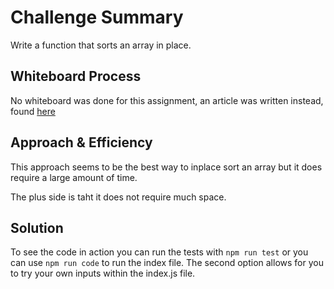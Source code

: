 # Challenge Summary

Write a function that sorts an array in place.

## Whiteboard Process

No whiteboard was done for this assignment, an article was written instead, found [here](./BLOG.md)

## Approach & Efficiency

This approach seems to be the best way to inplace sort an array but it does require a large amount of time.

The plus side is taht it does not require much space.

## Solution

To see the code in action you can run the tests with `npm run test` or you can use `npm run code` to run the index file. The second option allows for you to try your own inputs within the index.js file.
